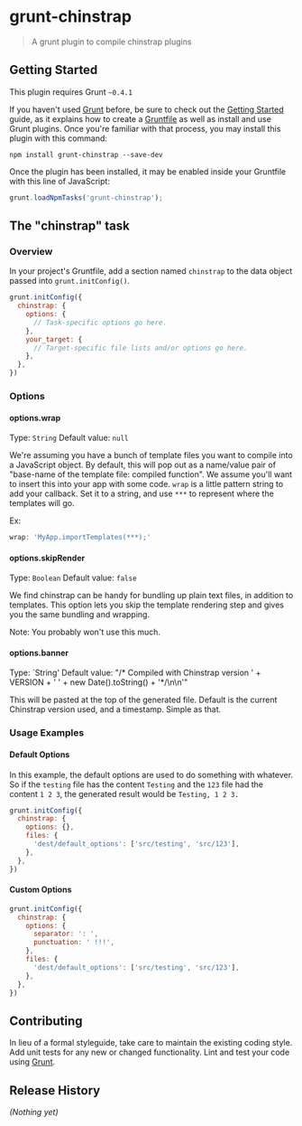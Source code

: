 # grunt-chinstrap

> A grunt plugin to compile chinstrap plugins

## Getting Started
This plugin requires Grunt `~0.4.1`

If you haven't used [Grunt](http://gruntjs.com/) before, be sure to check out the [Getting Started](http://gruntjs.com/getting-started) guide, as it explains how to create a [Gruntfile](http://gruntjs.com/sample-gruntfile) as well as install and use Grunt plugins. Once you're familiar with that process, you may install this plugin with this command:

```shell
npm install grunt-chinstrap --save-dev
```

Once the plugin has been installed, it may be enabled inside your Gruntfile with this line of JavaScript:

```js
grunt.loadNpmTasks('grunt-chinstrap');
```

## The "chinstrap" task

### Overview
In your project's Gruntfile, add a section named `chinstrap` to the data object passed into `grunt.initConfig()`.

```js
grunt.initConfig({
  chinstrap: {
    options: {
      // Task-specific options go here.
    },
    your_target: {
      // Target-specific file lists and/or options go here.
    },
  },
})
```

### Options

#### options.wrap
Type: `String`
Default value: `null`

We're assuming you have a bunch of template files you want to compile into a JavaScript object. By default, this will pop out as a name/value pair of "base-name of the template file: compiled function". We assume you'll want to insert this into your app with some code. `wrap` is a little pattern string to add your callback. Set it to a string, and use `***` to represent where the templates will go.

Ex:

```js
wrap: 'MyApp.importTemplates(***);'
```

#### options.skipRender
Type: `Boolean`
Default value: `false`

We find chinstrap can be handy for bundling up plain text files, in addition to templates. This option lets you skip the template rendering step and gives you the same bundling and wrapping.

Note: You probably won't use this much.

#### options.banner
Type: `String'
Default value: "/* Compiled with Chinstrap version ' + VERSION + ' ' + new Date().toString() + '*/\n\n'"

This will be pasted at the top of the generated file. Default is the current Chinstrap version used, and a timestamp. Simple as that.

### Usage Examples

#### Default Options
In this example, the default options are used to do something with whatever. So if the `testing` file has the content `Testing` and the `123` file had the content `1 2 3`, the generated result would be `Testing, 1 2 3.`

```js
grunt.initConfig({
  chinstrap: {
    options: {},
    files: {
      'dest/default_options': ['src/testing', 'src/123'],
    },
  },
})
```

#### Custom Options


```js
grunt.initConfig({
  chinstrap: {
    options: {
      separator: ': ',
      punctuation: ' !!!',
    },
    files: {
      'dest/default_options': ['src/testing', 'src/123'],
    },
  },
})
```

## Contributing
In lieu of a formal styleguide, take care to maintain the existing coding style. Add unit tests for any new or changed functionality. Lint and test your code using [Grunt](http://gruntjs.com/).

## Release History
_(Nothing yet)_
